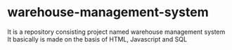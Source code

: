 # warehouse-management-system
It is a repository consisting project named warehouse management system
It basically is made on the basis of HTML, Javascript and SQL
